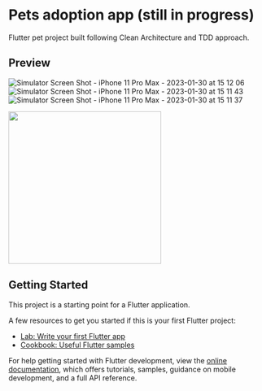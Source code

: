 # Pets adoption app (still in progress)

Flutter pet project built following Clean Architecture and TDD approach.

## Preview

![Simulator Screen Shot - iPhone 11 Pro Max - 2023-01-30 at 15 12 06](https://user-images.githubusercontent.com/26353354/215487871-adcd50c9-d7c6-40d2-9112-c1730423e578.png)
![Simulator Screen Shot - iPhone 11 Pro Max - 2023-01-30 at 15 11 43](https://user-images.githubusercontent.com/26353354/215487877-2a140e01-3428-4e9b-ac08-b4307fd37f09.png)
![Simulator Screen Shot - iPhone 11 Pro Max - 2023-01-30 at 15 11 37](https://user-images.githubusercontent.com/26353354/215487887-eb58541e-949a-42e4-bbef-8aa3ecc1e0f8.png)

<img src="https://user-images.githubusercontent.com/26353354/203546284-c21e2eb3-fd56-4801-908f-e0a610283e32.png" width="300px" />

## Getting Started

This project is a starting point for a Flutter application.

A few resources to get you started if this is your first Flutter project:

- [Lab: Write your first Flutter app](https://docs.flutter.dev/get-started/codelab)
- [Cookbook: Useful Flutter samples](https://docs.flutter.dev/cookbook)

For help getting started with Flutter development, view the
[online documentation](https://docs.flutter.dev/), which offers tutorials,
samples, guidance on mobile development, and a full API reference.
